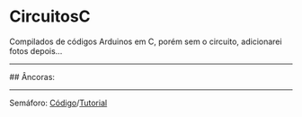 # CircuitosC
Compilados de códigos Arduinos em C, porém sem o circuito, adicionarei fotos depois...
<hr>
## Âncoras:
<hr>
Semáforo: <a href="https://github.com/BernardoPC-Dev/CircuitosC/blob/main/circuitos/semaforo/semaforo.c">Código</a>/<a href="https://github.com/BernardoPC-Dev/CircuitosC/blob/main/circuitos/semaforo/CAPTUR~1.PNG">Tutorial</a>
